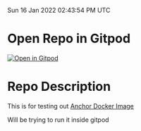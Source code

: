 Sun 16 Jan 2022 02:43:54 PM UTC

# Open Repo in Gitpod

[![Open in Gitpod](https://gitpod.io/button/open-in-gitpod.svg)](https://gitpod.io/https://github.com/morektz/AnchorSolanaDockerImgTests)

# Repo Description 

This is for testing out [Anchor Docker Image](https://hub.docker.com/r/projectserum/build)

Will be trying to run it inside gitpod